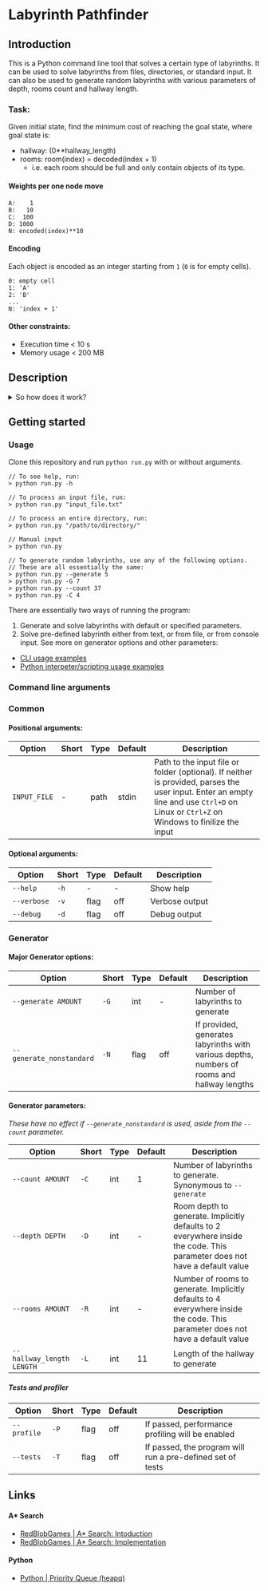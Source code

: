 # Labyrinth Pathfinder

## Introduction

This is a Python command line tool that solves a certain type of labyrinths.
It can be used to solve labyrinths from files, directories, or standard input.
It can also be used to generate random labyrinths with various parameters of depth, rooms count and hallway length.

### Task:
Given initial state, find the minimum cost of reaching the goal state, where goal state is:
- hallway: (0**hallway_length)
- rooms: room(index) = decoded(index + 1)
   - i.e. each room should be full and only contain objects of its type. 

#### Weights per one node move
```
A:    1
B:   10
C:  100
D: 1000
N: encoded(index)**10
```
  
#### Encoding
Each object is encoded as an integer starting from `1` (`0` is for empty cells).
```
0: empty cell
1: 'A'
2: 'B'
...
N: 'index + 1'
```

#### Other constraints:
- Execution time < 10 s
- Memory usage < 200 MB

## Description

<details closed>

<summary>So how does it work?</summary>

### A* Search

It uses [A* Search algorythm](https://www.redblobgames.com/pathfinding/a-star/introduction.html) to solve the labyrinths. Estimates the lowest cost to reach the goal with heuristic function. It assumes that:
   1. There are no other objects in the labyrinth;
   2. We exit/enter the closest cell in both rooms.

Results of the heuristic function are then added to the cost of the current state
to put an estimate on minimal completion cost. This estimate is then used to
order a heap containing possible moves.

f_score (best_estimate): Is a total estimate of cost so far + best approximation.\
At the start:
f_score = 0 + initial_heuristic = initial_heuristic

Afterwards:
f_score = g_score + h_score\
Which translates to:\
cost_best_possible = cost_current + cost_heuristic

### Heapq

[Heapq](https://docs.python.org/3/library/heapq.html) (Python's priority queue) is a data structure that orders heap in a binary tree. Each parent leaf has children so that: child_left < parent < child_right. This is used to order all possible moves in the A* Search algorythm. The first element of the heap (root of the tree) is always the smallest element.

Heapq is ordered by the first element. If the first element is the same, it orders by the second element, and so on. Current implementation uses move counter as the second element, so it serves as an ID.

Addition: `heapq.heappush(heap, new_entry)`  | O(n logn)\
Retrieval: `heapq.heapop(heap)`              | O(n logn)\
Peek: `heap[0]`                              | O(1)

### State representation

State is stored as its own hashable object, containg two tuples representing hallway and rooms:

```python
state = State(Tuple(int), Tuple(Tuple(int, ...), ...))
```
Hash is then pre-computed and stored for easier and faster access.

Each object is encoded as an integer starting from `1` (`0` is for empty cells).
0: empty cell
1: `A`
2: `B`
...
N: `index + 1`

Next step would be to use binary encoding, where a single integer could represent the whole state (each cell only taking three bits). It would drastically reduce memory usage and provide hashing alternative: the resulting number would be its own hash.

</details>

## Getting started

### Usage

Clone this repository and run `python run.py` with or without arguments.
```shell
// To see help, run:
> python run.py -h

// To process an input file, run:
> python run.py "input_file.txt"

// To process an entire directory, run:
> python run.py "/path/to/directory/"

// Manual input
> python run.py

// To generate random labyrinths, use any of the following options.
// These are all essentially the same:
> python run.py --generate 5
> python run.py -G 7
> python run.py --count 37
> python run.py -C 4
```

There are essentially two ways of running the program:
1. Generate and solve labyrinths with default or specified parameters.
2. Solve pre-defined labyrinth either from text, or from file, or from console input.
See more on generator options and other parameters:
- [CLI usage examples](docs/examples/cli.md)
- [Python interpeter/scripting usage examples](docs/examples/scripting.md)

### Command line arguments

### Common
#### Positional arguments:
| Option | Short | Type | Default | Description |
|--------|-------|------|---------|-------------|
| `INPUT_FILE` | - | path | stdin | Path to the input file or folder (optional). If neither is provided, parses the user input. Enter an empty line and use `Ctrl+D` on Linux or `Ctrl+Z` on Windows to finilize the input |

#### Optional arguments:
| Option | Short | Type | Default | Description |
|--------|-------|------|---------|-------------|
| `--help` | `-h` | - | - | Show help |
| `--verbose` | `-v` | flag | off | Verbose output |
| `--debug` | `-d` | flag | off | Debug output |

### Generator
#### Major Generator options:
| Option | Short | Type | Default | Description |
|--------|-------|------|---------|-------------|
| `--generate AMOUNT` | `-G` | int | - | Number of labyrinths to generate |
| `--generate_nonstandard` | `-N` | flag | off | If provided, generates labyrinths with various depths, numbers of rooms and hallway lengths |

#### Generator parameters:
*These have no effect if `--generate_nonstandard` is used, aside from the `--count` parameter.*

| Option | Short | Type | Default | Description |
|--------|-------|------|---------|-------------|
| `--count AMOUNT` | `-C` | int | 1 | Number of labyrinths to generate. Synonymous to `--generate` |
| `--depth DEPTH` | `-D` | int | - | Room depth to generate. Implicitly defaults to 2 everywhere inside the code. This parameter does not have a default value |
| `--rooms AMOUNT` | `-R` | int | - | Number of rooms to generate. Implicitly defaults to 4 everywhere inside the code. This parameter does not have a default value |
| `--hallway_length LENGTH` | `-L` | int | 11 | Length of the hallway to generate |

##### Tests and profiler
| Option | Short | Type | Default | Description |
|--------|-------|------|---------|-------------|
| `--profile` | `-P` | flag | off | If passed, performance profiling will be enabled |
| `--tests` | `-T` | flag | off | If passed, the program will run a pre-defined set of tests |

## Links

#### A* Search
- [RedBlobGames | A* Search: Intoduction](https://www.redblobgames.com/pathfinding/a-star/introduction.html)
- [RedBlobGames | A* Search: Implementation](https://www.redblobgames.com/pathfinding/a-star/implementation.html)

#### Python
- [Python | Priority Queue (heapq)](https://docs.python.org/3/library/heapq.html)
